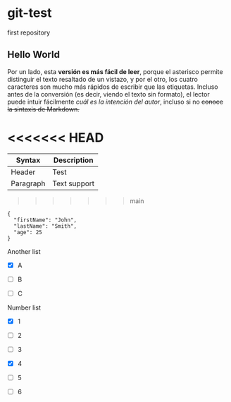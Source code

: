 # git-test

first repository

## Hello World

Por un lado, esta **versión es más fácil de leer**, porque el asterisco permite distinguir el texto resaltado de un vistazo, y por el otro, los cuatro caracteres son mucho más rápidos de escribir que las etiquetas. Incluso antes de la conversión (es decir, viendo el texto sin formato), el lector puede intuir fácilmente *cuál es la intención del autor*, incluso si no ~~conoce la sintaxis de Markdown.~~


<<<<<<< HEAD
=======
| Syntax | Description |
| ----------- | ----------- |
| Header | Test |
| Paragraph | Text support |
>>>>>>> main

```
{
  "firstName": "John",
  "lastName": "Smith",
  "age": 25
}
```
Another list
- [x] A
- [ ] B
- [ ] C


Number list
- [x] 1
- [ ] 2
- [ ] 3
- [x] 4
- [ ] 5
- [ ] 6

